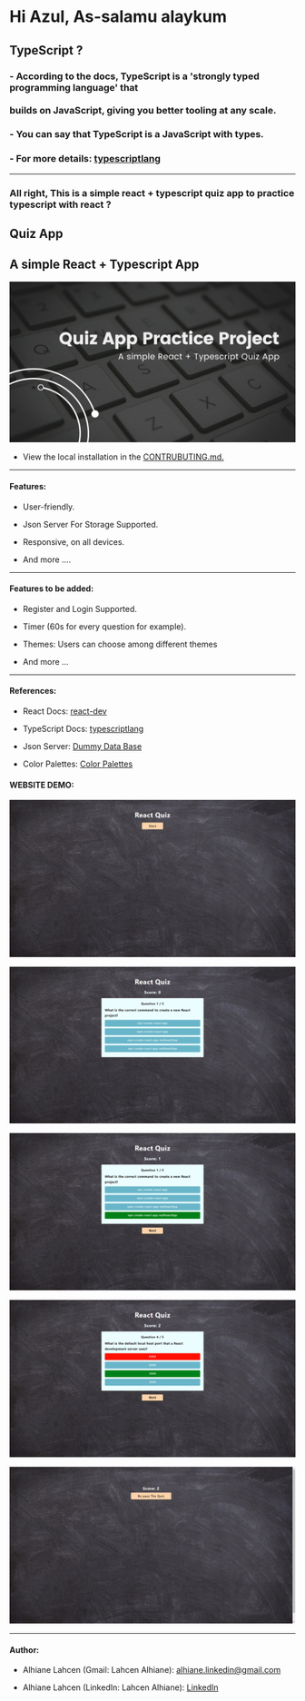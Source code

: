 # Hi Azul, As-salamu alaykum

## TypeScript ?

### - According to the docs, TypeScript is a 'strongly typed programming language' that <br><br> builds on JavaScript, giving you better tooling at any scale.

### - You can say that TypeScript is a JavaScript with types.

### - For more details: [typescriptlang](https://www.typescriptlang.org/docs/)

***

### All right, This is a simple react + typescript quiz app to practice typescript with react ?


## Quiz App

## A simple React + Typescript App

![alt text](https://github.com/AlhianeDev/react-typescript-quiz-app/blob/main/images/banner.png)

- View the local installation in the [CONTRUBUTING.md.](https://github.com/AlhianeDev/react-typescript-quiz-app/blob/main/CONTRUBUTING.md)

***

#### Features:

- User-friendly.

- Json Server For Storage Supported.

- Responsive, on all devices.

- And more ....

***

#### Features to be added:

- Register and Login Supported.

- Timer (60s for every question for example).

- Themes: Users can choose among different themes

- And more ...

***

#### References:

- React Docs: [react-dev](https://react.dev/)

- TypeScript Docs: [typescriptlang](https://www.typescriptlang.org/docs/)

- Json Server: [Dummy Data Base](https://www.npmjs.com/package/json-server)

* Color Palettes: [Color Palettes](https://colorhunt.co/)

#### WEBSITE DEMO:

![alt text](https://github.com/AlhianeDev/react-typescript-quiz-app/blob/main/images/images-1.png)

![alt text](https://github.com/AlhianeDev/react-typescript-quiz-app/blob/main/images/images-2.png)

![alt text](https://github.com/AlhianeDev/react-typescript-quiz-app/blob/main/images/images-3.png)

![alt text](https://github.com/AlhianeDev/react-typescript-quiz-app/blob/main/images/images-4.png)

![alt text](https://github.com/AlhianeDev/react-typescript-quiz-app/blob/main/images/images-5.png)

***

#### Author:

*   Alhiane Lahcen (Gmail: Lahcen Alhiane): [alhiane.linkedin@gmail.com](mailto:alhiane.linkedin@gmail.com)

*   Alhiane Lahcen (LinkedIn: Lahcen Alhiane): [LinkedIn](https://www.linkedin.com/in/lahcen-alhiane-99564b2a6/)

